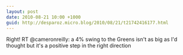 ```yaml
---
layout: post
date: 2010-08-21 10:00 +1000
guid: http://desparoz.micro.blog/2010/08/21/t21742416177.html
---
```

Right! RT @cameronreilly: a 4% swing to the Greens isn't as big as I'd thought but it's a positive step in the right direction
